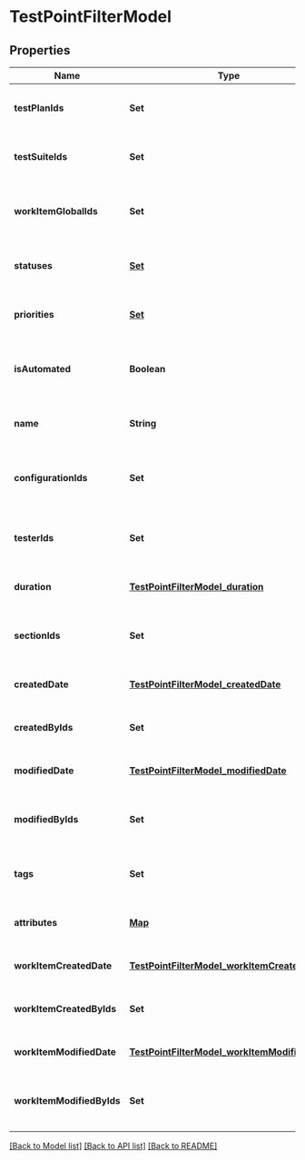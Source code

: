 # TestPointFilterModel
## Properties

| Name | Type | Description | Notes |
|------------ | ------------- | ------------- | -------------|
| **testPlanIds** | **Set** | Specifies a test point test plan IDS to search for | [optional] [default to null] |
| **testSuiteIds** | **Set** | Specifies a test point test suite IDs to search for | [optional] [default to null] |
| **workItemGlobalIds** | **Set** | Specifies a test point work item global IDs to search for | [optional] [default to null] |
| **statuses** | [**Set**](TestPointStatus.md) | Specifies a test point statuses to search for | [optional] [default to null] |
| **priorities** | [**Set**](WorkItemPriorityModel.md) | Specifies a test point priorities to search for | [optional] [default to null] |
| **isAutomated** | **Boolean** | Specifies a test point automation status to search for | [optional] [default to null] |
| **name** | **String** | Specifies a test point name to search for | [optional] [default to null] |
| **configurationIds** | **Set** | Specifies a test point configuration IDs to search for | [optional] [default to null] |
| **testerIds** | **Set** | Specifies a test point assigned user IDs to search for | [optional] [default to null] |
| **duration** | [**TestPointFilterModel_duration**](TestPointFilterModel_duration.md) |  | [optional] [default to null] |
| **sectionIds** | **Set** | Specifies a test point work item section IDs to search for | [optional] [default to null] |
| **createdDate** | [**TestPointFilterModel_createdDate**](TestPointFilterModel_createdDate.md) |  | [optional] [default to null] |
| **createdByIds** | **Set** | Specifies a test point creator IDs to search for | [optional] [default to null] |
| **modifiedDate** | [**TestPointFilterModel_modifiedDate**](TestPointFilterModel_modifiedDate.md) |  | [optional] [default to null] |
| **modifiedByIds** | **Set** | Specifies a test point last editor IDs to search for | [optional] [default to null] |
| **tags** | **Set** | Specifies a test point tags to search for | [optional] [default to null] |
| **attributes** | [**Map**](set.md) | Specifies a test point attributes to search for | [optional] [default to null] |
| **workItemCreatedDate** | [**TestPointFilterModel_workItemCreatedDate**](TestPointFilterModel_workItemCreatedDate.md) |  | [optional] [default to null] |
| **workItemCreatedByIds** | **Set** | Specifies a work item creator IDs to search for | [optional] [default to null] |
| **workItemModifiedDate** | [**TestPointFilterModel_workItemModifiedDate**](TestPointFilterModel_workItemModifiedDate.md) |  | [optional] [default to null] |
| **workItemModifiedByIds** | **Set** | Specifies a work item last editor IDs to search for | [optional] [default to null] |

[[Back to Model list]](../README.md#documentation-for-models) [[Back to API list]](../README.md#documentation-for-api-endpoints) [[Back to README]](../README.md)

